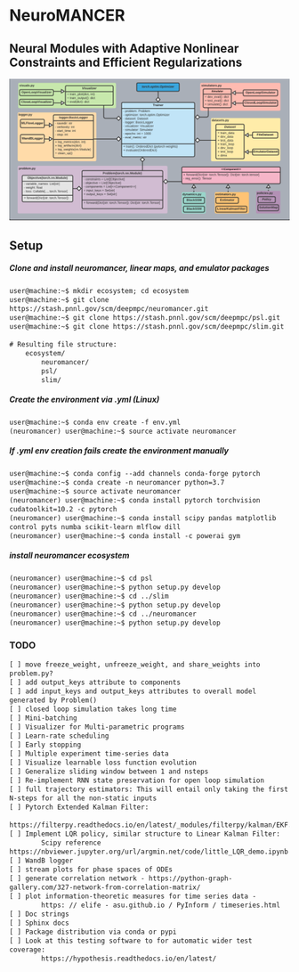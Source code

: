 # NeuroMANCER
## Neural Modules with Adaptive Nonlinear Constraints and 	Efficient Regularizations
![UML diagram](figs/class_diagram.png)

## Setup

##### Clone and install neuromancer, linear maps, and emulator packages
```console
user@machine:~$ mkdir ecosystem; cd ecosystem
user@machine:~$ git clone https://stash.pnnl.gov/scm/deepmpc/neuromancer.git
user@machine:~$ git clone https://stash.pnnl.gov/scm/deepmpc/psl.git
user@machine:~$ git clone https://stash.pnnl.gov/scm/deepmpc/slim.git

# Resulting file structure:
    ecosystem/
        neuromancer/
        psl/
        slim/
```

##### Create the environment via .yml (Linux)

```console
user@machine:~$ conda env create -f env.yml
(neuromancer) user@machine:~$ source activate neuromancer
```

##### If .yml env creation fails create the environment manually

```console
user@machine:~$ conda config --add channels conda-forge pytorch
user@machine:~$ conda create -n neuromancer python=3.7
user@machine:~$ source activate neuromancer
(neuromancer) user@machine:~$ conda install pytorch torchvision cudatoolkit=10.2 -c pytorch
(neuromancer) user@machine:~$ conda install scipy pandas matplotlib control pyts numba scikit-learn mlflow dill
(neuromancer) user@machine:~$ conda install -c powerai gym
```

##### install neuromancer ecosystem 

```console
(neuromancer) user@machine:~$ cd psl
(neuromancer) user@machine:~$ python setup.py develop
(neuromancer) user@machine:~$ cd ../slim
(neuromancer) user@machine:~$ python setup.py develop
(neuromancer) user@machine:~$ cd ../neuromancer
(neuromancer) user@machine:~$ python setup.py develop
```

### TODO
    [ ] move freeze_weight, unfreeze_weight, and share_weights into problem.py?
    [ ] add output_keys attribute to components 
    [ ] add input_keys and output_keys attributes to overall model generated by Problem()
    [ ] closed loop simulation takes long time
    [ ] Mini-batching
    [ ] Visualizer for Multi-parametric programs
    [ ] Learn-rate scheduling
    [ ] Early stopping
    [ ] Multiple experiment time-series data
    [ ] Visualize learnable loss function evolution
    [ ] Generalize sliding window between 1 and nsteps
    [ ] Re-implement RNN state preservation for open loop simulation
    [ ] full trajectory estimators: This will entail only taking the first N-steps for all the non-static inputs
    [ ] Pytorch Extended Kalman Filter: 
            https://filterpy.readthedocs.io/en/latest/_modules/filterpy/kalman/EKF.html
    [ ] Implement LQR policy, similar structure to Linear Kalman Filter: 
            Scipy reference https://nbviewer.jupyter.org/url/argmin.net/code/little_LQR_demo.ipynb
    [ ] WandB logger
    [ ] stream plots for phase spaces of ODEs
    [ ] generate correlation network - https://python-graph-gallery.com/327-network-from-correlation-matrix/
    [ ] plot information-theoretic measures for time series data - 
            https: // elife - asu.github.io / PyInform / timeseries.html
    [ ] Doc strings
    [ ] Sphinx docs
    [ ] Package distribution via conda or pypi
    [ ] Look at this testing software to for automatic wider test coverage: 
            https://hypothesis.readthedocs.io/en/latest/